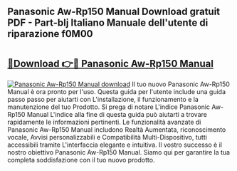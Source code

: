 ## Panasonic Aw-Rp150 Manual Download gratuit PDF - Part-bIj Italiano Manuale dell'utente di riparazione f0M00

# <h2><a href="http://dfgjzf6.blite.top/?on=Panasonic+Aw-Rp150+Manual">🔗Download 👉🔴 Panasonic Aw-Rp150 Manual</a></h2>

[![Panasonic Aw-Rp150 Manual download](https://i.imgur.com/lujVjoI.png)](http://dfgjzf6.blite.top/?on=Panasonic+Aw-Rp150+Manual)
Il tuo nuovo Panasonic Aw-Rp150 Manual è ora pronto per l'uso. Questa guida per l'utente include una guida passo passo per aiutarti con L'installazione, il funzionamento e la manutenzione del tuo Prodotto. Si prega di notare L'indice Panasonic Aw-Rp150 Manual L'indice alla fine di questa guida può aiutarti a trovare rapidamente le informazioni pertinenti. Le funzionalità avanzate di Panasonic Aw-Rp150 Manual includono Realtà Aumentata, riconoscimento vocale, Avvisi personalizzabili e Compatibilità Multi-Dispositivo, tutti accessibili tramite L'interfaccia elegante e intuitiva. Il vostro successo è il nostro obiettivo Panasonic Aw-Rp150 Manual. Siamo qui per garantire la tua completa soddisfazione con il tuo nuovo prodotto.
